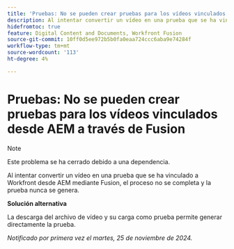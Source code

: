 ```yaml
---
title: 'Pruebas: No se pueden crear pruebas para los vídeos vinculados desde AEM a través de Fusion'
description: Al intentar convertir un vídeo en una prueba que se ha vinculado a Workfront desde AEM mediante Fusion, el proceso no se completa y la prueba nunca se genera.
hidefromtoc: true
feature: Digital Content and Documents, Workfront Fusion
source-git-commit: 10ff0d5ee972b5b0fa0eaa724ccc6aba9e74284f
workflow-type: tm+mt
source-wordcount: '113'
ht-degree: 4%

---
```


# Pruebas: No se pueden crear pruebas para los vídeos vinculados desde AEM a través de Fusion

>[!NOTE]
>
>Este problema se ha cerrado debido a una dependencia.

Al intentar convertir un vídeo en una prueba que se ha vinculado a Workfront desde AEM mediante Fusion, el proceso no se completa y la prueba nunca se genera.

**Solución alternativa**

La descarga del archivo de vídeo y su carga como prueba permite generar directamente la prueba.

_Notificado por primera vez el martes, 25 de noviembre de 2024._
